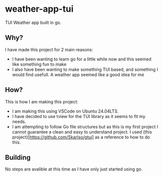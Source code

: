 # weather-app-tui
TUI Weather app built in go.

## Why?
I have made this project for 2 main reasons:
 - I have been wanting to learn go for a little while now and this seemed like something fun to make
 - I also have been wanting to make something TUI based, and something I would find usefull. A weather app seemed like a good idea for me

## How?
This is how I am making this project:
 - I am making this using VSCode on Ubuntu 24.04LTS.
 - I have decided to use tview for the TUI library as it seems to fit my needs.
 - I am attempting to follow Go file structures but as this is my first project I cannot guarantee a clean and easy to understand project. I used (this project)[https://github.com/Skarlso/gtui] as a reference to how to do this.

## Building
No steps are avalible at this time as I have only just started using go.
